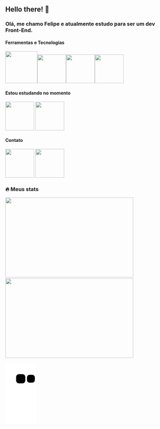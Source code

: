 ## Hello there!  👋

### Olá, me chamo Felipe e atualmente estudo para ser um dev Front-End.

#### Ferramentas e Tecnologias
<html>
<div>
   <img height="100" width="100" src="https://cdn.jsdelivr.net/gh/devicons/devicon/icons/git/git-original.svg" /><img  height="90" width="90" src="https://cdn.jsdelivr.net/gh/devicons/devicon/icons/javascript/javascript-original.svg" /><img height="90" width="90" src="https://cdn.jsdelivr.net/gh/devicons/devicon/icons/html5/html5-original-wordmark.svg" /><img height="90" width="90" src="https://cdn.jsdelivr.net/gh/devicons/devicon/icons/css3/css3-original.svg" />
</div>

#### Estou estudando no momento
 
<div>
   <img height="90" width="90" src="https://cdn.jsdelivr.net/gh/devicons/devicon/icons/react/react-original-wordmark.svg" />
   <img height="90" width="90" src="https://cdn.jsdelivr.net/gh/devicons/devicon/icons/redux/redux-original.svg" />
</div>
   
#### Contato
   
<div>
  <a href="https://www.linkedin.com/in/felipepellizzon/" ><img height="90" width="90" src="https://cdn.jsdelivr.net/gh/devicons/devicon/icons/linkedin/linkedin-original.svg" /></a>
 <a href="https://www.instagram.com/felipealca"><img height="90" width="90" src="https://upload.wikimedia.org/wikipedia/commons/e/e7/Instagram_logo_2016.svg"></a> 
</div>   
   
### :fire: Meus stats  
   
<div> 
   <img height="250" width="400" src="https://github-readme-stats.vercel.app/api?username=felipepellizzon&show_icons=true&theme=radical">
   <img height="250" width="400" src="https://github-readme-stats.vercel.app/api/top-langs/?username=felipepellizzon&layout=compact">
   
</div>
   
</html>

   ![Snake animation](https://github.com/felipepellizzon/felipepellizzon/blob/output/github-contribution-grid-snake.svg)
